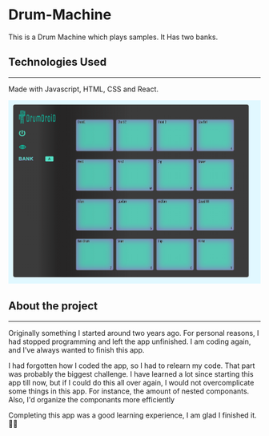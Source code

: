 # Drum-Machine

This is a Drum Machine which plays samples. It Has two banks.

## Technologies Used

---

Made with Javascript, HTML, CSS and React.

![Drum Droid image](DrumDroid.png)

## About the project

---

Originally something I started around two years ago. For personal reasons, I had stopped programming and left the app unfinished. I am coding again, and I've always wanted to finish this app. 

I had forgotten how I coded the app, so I had to relearn my code. That part was probably the biggest challenge. I have learned a lot since starting this app till now, but if I could do this all over again, I would not overcomplicate some things in this app. For instance, the amount of nested componants. Also, I'd organize the componants more efficiently 

Completing this app was a good learning experience, I am glad I finished it. 🐱‍💻
